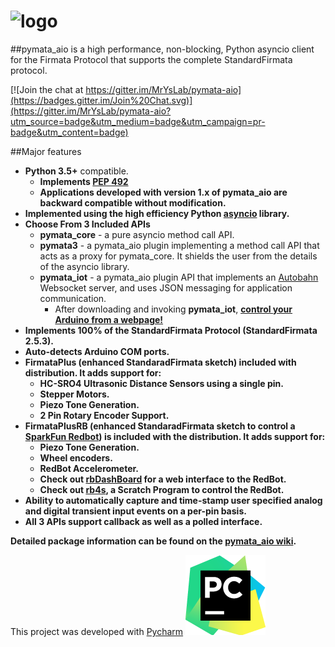 ![logo](https://raw.github.com/MrYsLab/pymata-aio/master/documentation/images/logo.png)
======
##pymata_aio is a high performance, non-blocking, Python asyncio client for the Firmata Protocol that supports the complete StandardFirmata protocol.

[![Join the chat at https://gitter.im/MrYsLab/pymata-aio](https://badges.gitter.im/Join%20Chat.svg)](https://gitter.im/MrYsLab/pymata-aio?utm_source=badge&utm_medium=badge&utm_campaign=pr-badge&utm_content=badge)



##Major features
* __Python 3.5+__ compatible.
    * **Implements [PEP 492](https://www.python.org/dev/peps/pep-0492/)**
    * **Applications developed with version 1.x of pymata_aio are backward compatible without modification.**
* **Implemented using the high efficiency Python [asyncio](https://docs.python.org/3/library/asyncio.html) library.**
* **Choose From 3 Included APIs**
     * **pymata_core** - a pure asyncio method call API.
     * **pymata3** - a pymata_aio plugin implementing a method call API that acts as a proxy for pymata_core. It shields the user from the details of the asyncio library.
     * **pymata_iot** - a pymata_aio plugin API that implements an [Autobahn](http://autobahn.ws/python/) Websocket server, and uses JSON messaging for application communication. 
          * After downloading and invoking **pymata_iot**, [**control your Arduino from a webpage!**](http://mryslab.github.io/pymata-aio/examples/uno_iot_tester.html)
* **Implements 100% of the StandardFirmata Protocol (StandardFirmata 2.5.3).**
* **Auto-detects Arduino COM ports.**
* **FirmataPlus (enhanced StandaradFirmata sketch) included with distribution. It adds support for:**
     * **HC-SRO4 Ultrasonic Distance Sensors using a single pin.**
     * **Stepper Motors.**
     * **Piezo Tone Generation.**
     * **2 Pin Rotary Encoder Support.**
* **FirmataPlusRB (enhanced StandaradFirmata sketch to control a [SparkFun Redbot](https://www.sparkfun.com/products/12649)) is included with the distribution. It adds support for:**
     * **Piezo Tone Generation.**
     * **Wheel encoders.**
     * **RedBot Accelerometer.**
     * **Check out [rbDashBoard](https://github.com/MrYsLab/rbDashBoard) for a web interface to the RedBot.**
     * **Check out [rb4s](https://github.com/MrYsLab/rb4s), a Scratch Program to control the RedBot.**
* **Ability to automatically capture and time-stamp user specified analog and digital transient input events on a per-pin basis.**
* **All 3 APIs support callback as well as a polled interface.**


__Detailed package information can be found on the [pymata_aio wiki](https://github.com/MrYsLab/pymata-aio/wiki).__

This project was developed with [Pycharm](https://www.jetbrains.com/pycharm/) ![logo](https://github.com/MrYsLab/python_banyan/blob/master/images/icon_PyCharm.png)
